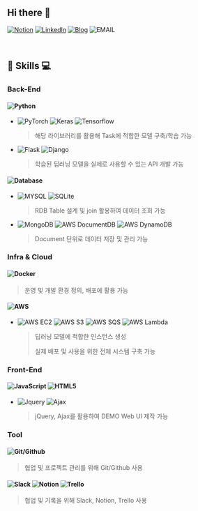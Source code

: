 ## Hi there 👋
[![Notion](http://img.shields.io/badge/-Notion-000000?style=flat&logo=notion&link=https://treejw.notion.site/treejw/treejw-b18ee6f2efce465593359f778837deff)](https://treejw.notion.site/treejw/treejw-b18ee6f2efce465593359f778837deff) [![LinkedIn](http://img.shields.io/badge/-LinkedIn-0072b1?style=flat&logo=linkedin&link=https://www.linkedin.com/in/%EC%A7%80%EC%9B%90-%EB%AC%B8-31061b22b/)](https://www.linkedin.com/in/%EC%A7%80%EC%9B%90-%EB%AC%B8-31061b22b/)  [![Blog](http://img.shields.io/badge/-Blog-DD0B78?style=flat&logo=GitHub%20Sponsors&logoColor=white&link=https://blog.naver.com/mjw4260/)](https://blog.naver.com/mjw4260/) ![EMAIL](http://img.shields.io/badge/-mjw426@gmail.com-EA4335?style=flat&logo=Gmail&logoColor=white)

<br>

## 📌 Skills 💻
### Back-End
#### ![Python](http://img.shields.io/badge/Python-3776AB?style=flat&logo=Python&logoColor=white)

- ![PyTorch](http://img.shields.io/badge/PyTorch-EE4C2C?style=flat&logo=PyTorch&logoColor=white) ![Keras](http://img.shields.io/badge/Keras-D00000?style=flat&logo=Keras&logoColor=white) ![Tensorflow](http://img.shields.io/badge/Tensorflow-FF6F00?style=flat&logo=Tensorflow&logoColor=white) 
   > 해당 라이브러리를 활용해 Task에 적합한 모델 구축/학습 가능
- ![Flask](http://img.shields.io/badge/Flask-000000?style=flat&logo=Flask&logoColor=white) ![Django](http://img.shields.io/badge/Django-092E20?style=flat&logo=Django&logoColor=white)
   > 학습된 딥러닝 모델을 실제로 사용할 수 있는 API 개발 가능

#### ![Database](http://img.shields.io/badge/Database-000000?style=flat)
-  ![MYSQL](http://img.shields.io/badge/MySQL-4479A1?style=flat&logo=Keras&logoColor=white) ![SQLite](http://img.shields.io/badge/SQLite-003B57?style=flat&logo=SQLite&logoColor=white) 
   > RDB Table 설계 및 join 활용하여 데이터 조회 가능
-  ![MongoDB](http://img.shields.io/badge/MongoDB-47A248?style=flat&logo=MongoDB&logoColor=white) ![AWS DocumentDB](http://img.shields.io/badge/AWS-DocumentDB-232F3E?style=flat) ![AWS DynamoDB](http://img.shields.io/badge/AWS-DynamoDB-4053D6?style=flat) 
   > Document 단위로 데이터 저장 및 관리 가능
  
### Infra & Cloud
#### ![Docker](http://img.shields.io/badge/Docker-2496ED?style=flat&logo=Docker&logoColor=white) 
   > 운영 및 개발 환경 정의, 배포에 활용 가능

#### ![AWS](http://img.shields.io/badge/Amazon_AWS-232F3E?style=flat)
- ![AWS EC2](http://img.shields.io/badge/AWS-EC2-4053D6?style=flat&logo=EC2&logoColor=white) ![AWS S3](http://img.shields.io/badge/AWS-S3-569A31?style=flat) ![AWS SQS](http://img.shields.io/badge/AWS-SQS-3F6184?style=flat)  ![AWS Lambda](http://img.shields.io/badge/AWS-Lambda-FF9900?style=flat) 
   > 딥러닝 모델에 적합한 인스턴스 생성
   > 
   > 실제 배포 및 사용을 위한 전체 시스템 구축 가능


### Front-End
#### ![JavaScript](http://img.shields.io/badge/JavaScript-F7DF1E?style=flat&logo=JavaScript&logoColor=white) ![HTML5](http://img.shields.io/badge/HTML5-E34F26?style=flat&logo=HTML5&logoColor=white) 
- ![Jquery](http://img.shields.io/badge/Jquery-0769AD?style=flat&logo=Jquery&logoColor=white) ![Ajax](http://img.shields.io/badge/Ajax-007396?style=flat&logo=Ajax&logoColor=white)
   > jQuery, Ajax를 활용하여 DEMO Web UI 제작 가능

### Tool
#### ![Git/Github](http://img.shields.io/badge/Github/Git-181717?style=flat&logo=Github&logoColor=white) 
   > 협업 및 프로젝트 관리를 위해 Git/Github 사용
#### ![Slack](http://img.shields.io/badge/Github/Slack-4A154B?style=flat&logo=Slack&logoColor=white) ![Notion](http://img.shields.io/badge/Github/Notion-000000?style=flat&logo=Notion&logoColor=white) ![Trello](http://img.shields.io/badge/Github/Trello-0052CC?style=flat&logo=Trello&logoColor=white) 
   > 협업 및 기록을 위해 Slack, Notion, Trello 사용


